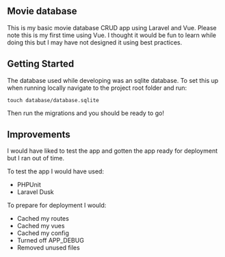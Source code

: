 ## Movie database 

This is my basic movie database CRUD app using Laravel and Vue. Please note this is my first time using Vue. I thought it would be fun to learn while doing this but I may have not designed it using best practices.

## Getting Started

The database used while developing was an sqlite database. To set this up when running locally navigate to the project root folder and run:

```
touch database/database.sqlite
```

Then run the migrations and you should be ready to go!

## Improvements

I would have liked to test the app and gotten the app ready for deployment but I ran out of time. 

To test the app I would have used: 

  - PHPUnit
  - Laravel Dusk

To prepare for deployment I would:

  - Cached my routes
  - Cached my vues
  - Cached my config
  - Turned off APP_DEBUG
  - Removed unused files

